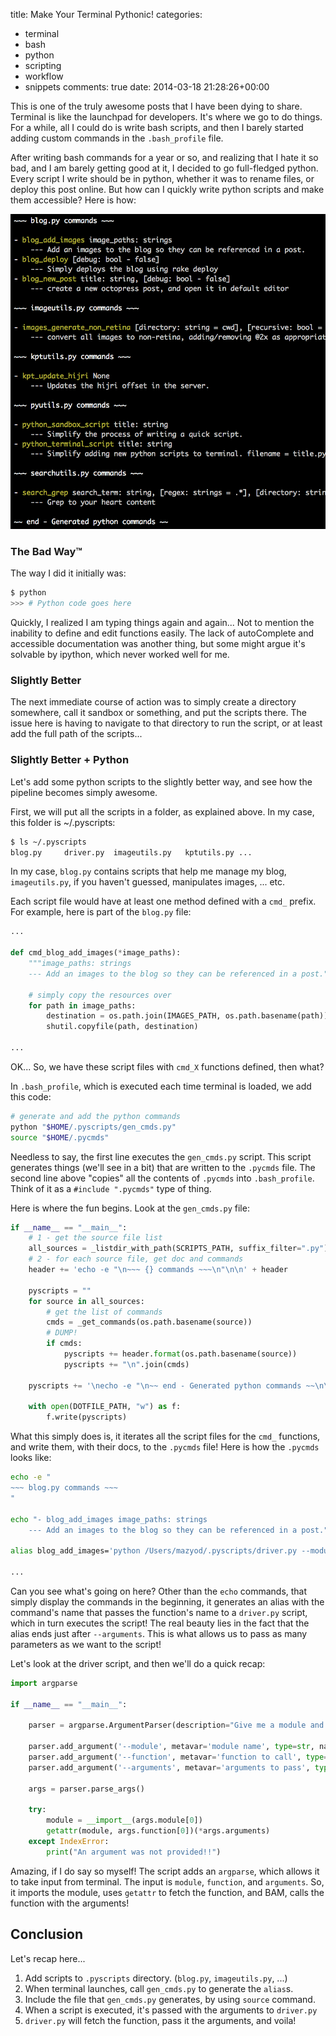 title: Make Your Terminal Pythonic!
categories:
- terminal
- bash
- python
- scripting
- workflow
- snippets
comments: true
date: 2014-03-18 21:28:26+00:00

This is one of the truly awesome posts that I have been dying to share. Terminal is like the launchpad for developers. It's where we go to do things. For a while, all I could do is write bash scripts, and then I barely started adding custom commands in the `.bash_profile` file.

After writing bash commands for a year or so, and realizing that I hate it so bad, and I am barely getting good at it, I decided to go full-fledged python. Every script I write should be in python, whether it was to rename files, or deploy this post online. But how can I quickly write python scripts and make them accessible? Here is how:

![image](/images/Screenshot_2014-03-19_08.06.01.png)

### The Bad Way™

The way I did it initially was:

```bash
$ python
>>> # Python code goes here

```

Quickly, I realized I am typing things again and again... Not to mention the inability to define and edit functions easily. The lack of autoComplete and accessible documentation was another thing, but some might argue it's solvable by ipython, which never worked well for me.

### Slightly Better

The next immediate course of action was to simply create a directory somewhere, call it sandbox or something, and put the scripts there. The issue here is having to navigate to that directory to run the script, or at least add the full path of the scripts...

### Slightly Better + Python

Let's add some python scripts to the slightly better way, and see how the pipeline becomes simply awesome.

First, we will put all the scripts in a folder, as explained above. In my case, this folder is ~/.pyscripts:

```bash
$ ls ~/.pyscripts
blog.py     driver.py  imageutils.py   kptutils.py ...

```

In my case, `blog.py` contains scripts that help me manage my blog, `imageutils.py`, if you haven't guessed, manipulates images, ... etc.

Each script file would have at least one method defined with a `cmd_` prefix. For example, here is part of the `blog.py` file:

```python
...

def cmd_blog_add_images(*image_paths):
    """image_paths: strings
    --- Add an images to the blog so they can be referenced in a post."""

    # simply copy the resources over
    for path in image_paths:
        destination = os.path.join(IMAGES_PATH, os.path.basename(path))
        shutil.copyfile(path, destination)

...

```

OK... So, we have these script files with `cmd_X` functions defined, then what?

In `.bash_profile`, which is executed each time terminal is loaded, we add this code:

```bash
# generate and add the python commands
python "$HOME/.pyscripts/gen_cmds.py"
source "$HOME/.pycmds"

```

Needless to say, the first line executes the `gen_cmds.py` script. This script generates things (we'll see in a bit) that are written to the `.pycmds` file. The second line above "copies" all the contents of `.pycmds` into `.bash_profile`. Think of it as a `#include ".pycmds"` type of thing.

Here is where the fun begins. Look at the `gen_cmds.py` file:

```python
if __name__ == "__main__":
    # 1 - get the source file list
    all_sources = _listdir_with_path(SCRIPTS_PATH, suffix_filter=".py")
    # 2 - for each source file, get doc and commands
    header += 'echo -e "\n~~~ {} commands ~~~\n"\n\n' + header

    pyscripts = ""
    for source in all_sources:
        # get the list of commands
        cmds = _get_commands(os.path.basename(source))
        # DUMP!
        if cmds:
            pyscripts += header.format(os.path.basename(source))
            pyscripts += "\n".join(cmds)

    pyscripts += '\necho -e "\n~~ end - Generated python commands ~~\n\n"\n'

    with open(DOTFILE_PATH, "w") as f:
        f.write(pyscripts)

```

What this simply does is, it iterates all the script files for the `cmd_` functions, and write them, with their docs, to the `.pycmds` file! Here is how the `.pycmds` looks like:

```bash
echo -e "
~~~ blog.py commands ~~~
"

echo "- blog_add_images image_paths: strings
    --- Add an images to the blog so they can be referenced in a post."

alias blog_add_images='python /Users/mazyod/.pyscripts/driver.py --module blog --function cmd_blog_add_images --arguments'

...

```

Can you see what's going on here? Other than the `echo` commands, that simply display the commands in the beginning, it generates an alias with the command's name that passes the function's name to a `driver.py` script, which in turn executes the script! The real beauty lies in the fact that the alias ends just after `--arguments`. This is what allows us to pass as many parameters as we want to the script!

Let's look at the driver script, and then we'll do a quick recap:

```python
import argparse

if __name__ == "__main__":

    parser = argparse.ArgumentParser(description="Give me a module and function, and I'll run it for ya!")

    parser.add_argument('--module', metavar='module name', type=str, nargs=1, help='The module to use')
    parser.add_argument('--function', metavar='function to call', type=str, nargs=1, help='The function to call')
    parser.add_argument('--arguments', metavar='arguments to pass', type=str, nargs="*", help='arguments to pass to the function')

    args = parser.parse_args()

    try:
        module = __import__(args.module[0])
        getattr(module, args.function[0])(*args.arguments)
    except IndexError:
        print("An argument was not provided!!")

```

Amazing, if I do say so myself! The script adds an `argparse`, which allows it to take input from terminal. The input is `module`, `function`, and `arguments`. So, it imports the module, uses `getattr` to fetch the function, and BAM, calls the function with the arguments!

## Conclusion

Let's recap here...

1. Add scripts to `.pyscripts` directory. (`blog.py`, `imageutils.py`, ...)
2. When terminal launches, call `gen_cmds.py` to generate the `alias`s.
3. Include the file that `gen_cmds.py` generates, by using `source` command.
4. When a script is executed, it's passed with the arguments to `driver.py`
5. `driver.py` will fetch the function, pass it the arguments, and voila!

